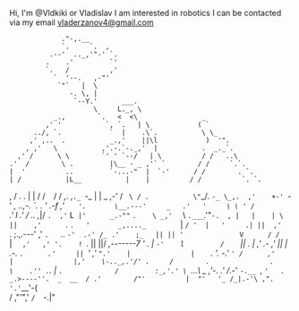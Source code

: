 Hi, I'm @Vldkiki or Vladislav
I am interested in robotics
I can be contacted via my email vladerzanov4@gmail.com

                 ."-,.__
                 `.     `.  ,
              .--'  .._,'"-' `.
             .    .'         `'
             `.   /          ,'
               `  '--.   ,-"'
                `"`   |  \
                   -. \, |
                    `--Y.'      ___.
                         \     L._, \
               _.,        `.   <  <\                _
             ,' '           `, `.   | \            ( `
          ../, `.            `  |    .\`.           \ \_
         ,' ,..  .           _.,'    ||\l            )  '".
        , ,'   \           ,'.-.`-._,'  |           .  _._`.
      ,' /      \ \        `' ' `--/   | \          / /   ..\
    .'  /        \ .         |\__ - _ ,'` `        / /     `.`.
    |  '          ..         `-...-"  |  `-'      / /        . `.
    | /           |L__           |    |          / /          `. `.
   , /            .   .          |    |         / /             ` `
  / /          ,. ,`._ `-_       |    |  _   ,-' /               ` \
 / .           \"`_/. `-_ \_,.  ,'    +-' `-'  _,        ..,-.    \`.
.  '         .-f    ,'   `    '.       \__.---'     _   .'   '     \ \
' /          `.'    l     .' /          \..      ,_|/   `.  ,'`     L`
|'      _.-""` `.    \ _,'  `            \ `.___`.'"`-.  , |   |    | \
||    ,'      `. `.   '       _,...._        `  |    `/ '  |   '     .|
||  ,'          `. ;.,.---' ,'       `.   `.. `-'  .-' /_ .'    ;_   ||
|| '              V      / /           `   | `   ,'   ,' '.    !  `. ||
||/            _,-------7 '              . |  `-'    l         /    `||
. |          ,' .-   ,' ||               | .-.        `.      .'     ||
 `'        ,'    `".'    |               |    `.        '. -.'       `'
          /      ,'      |               |,'    \-.._,.'/'
          .     /        .               .       \    .''
        .`.    |         `.             /         :_,'.'
          \ `...\   _     ,'-.        .'         /_.-'
           `-.__ `,  `'   .  _.>----''.  _  __  /
                .'        /"'          |  "'   '_
               /_|.-'\ ,".             '.'`__'-( \
                 / ,"'"\,'               `/  `-.|" 
